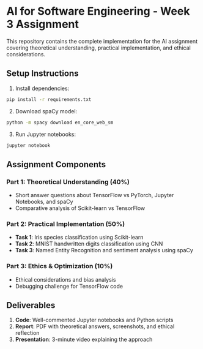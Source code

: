 # AI for Software Engineering - Week 3 Assignment

This repository contains the complete implementation for the AI assignment covering theoretical understanding, practical implementation, and ethical considerations.



## Setup Instructions

1. Install dependencies:
```bash
pip install -r requirements.txt
```

2. Download spaCy model:
```bash
python -m spacy download en_core_web_sm
```

3. Run Jupyter notebooks:
```bash
jupyter notebook
```

## Assignment Components

### Part 1: Theoretical Understanding (40%)
- Short answer questions about TensorFlow vs PyTorch, Jupyter Notebooks, and spaCy
- Comparative analysis of Scikit-learn vs TensorFlow

### Part 2: Practical Implementation (50%)
- **Task 1**: Iris species classification using Scikit-learn
- **Task 2**: MNIST handwritten digits classification using CNN
- **Task 3**: Named Entity Recognition and sentiment analysis using spaCy

### Part 3: Ethics & Optimization (10%)
- Ethical considerations and bias analysis
- Debugging challenge for TensorFlow code

## Deliverables

1. **Code**: Well-commented Jupyter notebooks and Python scripts
2. **Report**: PDF with theoretical answers, screenshots, and ethical reflection
3. **Presentation**: 3-minute video explaining the approach

